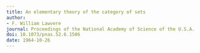 ```yaml
---
title: An elementary theory of the category of sets
author:
- F. William Lawvere
journal: Proceedings of the National Academy of Science of the U.S.A.
doi: 10.1073/pnas.52.6.1506
date: 1964-10-26
---
```


